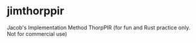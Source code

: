 # jimthorppir
Jacob's Implementation Method ThorpPIR (for fun and Rust practice only. Not for commercial use)
